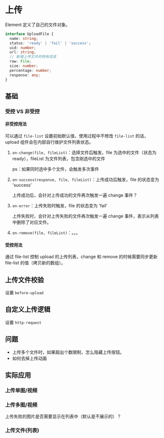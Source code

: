 # 上传

Element 定义了自己的文件对象。

```ts
interface UploadFile {
  name: string;
  status: 'ready' | 'fail' | 'success';
  uid: number;
  url: string;
  // 新增上传文件的特有信息
  raw: File;
  size: number;
  percentage: number;
  response: any;
}
```

## 基础

### 受控 VS 非受控

#### 非受控用法

可以通过 `file-list` 设置初始默认值，使用过程中不修改 `file-list` 的话，upload 组件会在内部自行维护文件列表状态。

1. `on-change(file, fileList)`：选择文件后触发，file 为选中的文件（状态为 ready），fileList 为文件列表，包含刚选中的文件

    ps：如果同时选中多个文件，会触发多次事件

2. `on-success(response, file, fileList)`：上传成功后触发，file 的状态变为 'success'

    上传成功后，会针对上传成功的文件再次触发一遍 change 事件？

3. `on-error`：上传失败时触发，file 的状态变为 'fail'

    上传失败时，会针对上传失败的文件再次触发一遍 change 事件，表示从列表中删除了对应文件。

4. `on-remove(file, fileList)`：。。。

#### 受控用法

通过 file-list 控制 upload 的上传列表，change 和 remove 的时候需要同步更新 file-list 的值（拷贝新的数组）。

## 上传文件校验

设置 `before-upload`

## 自定义上传逻辑

设置 `http-request`

## 问题

- 上传多个文件时，如果超出个数限制，怎么隐藏上传按钮。
- 如何去掉上传动画

## 实际应用

### 上传单图/视频

### 上传多图/视频

上传失败的图片是否需要显示在列表中（默认是不展示的）？

### 上传文件(列表)
